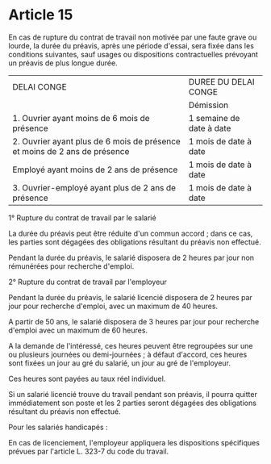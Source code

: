 # Article 15

  
En cas de rupture du contrat de travail non motivée par une faute grave ou lourde, la durée du préavis, après une période d'essai, sera fixée dans les conditions suivantes, sauf usages ou dispositions contractuelles prévoyant un préavis de plus longue durée.



|  |  |
| --- | --- |
| DELAI CONGE | DUREE DU DELAI CONGE |
|  | Démission | Licenciement |
| 1. Ouvrier ayant moins de 6 mois de présence | 1 semaine de date à date | 1 semaine de date à date |
| 2. Ouvrier ayant plus de 6 mois de présence et moins de 2 ans de présence | 1 mois de date à date | 1 mois de date à date |
| Employé ayant moins de 2 ans de présence | 1 mois de date à date | 1 mois de date à date |
| 3. Ouvrier-employé ayant plus de 2 ans de présence | 1 mois de date à date | 2 mois de date à date |

  
  
1° Rupture du contrat de travail par le salarié

La durée du préavis peut être réduite d'un commun accord ; dans ce cas, les parties sont dégagées des obligations résultant du préavis non effectué.

Pendant la durée du préavis, le salarié disposera de 2 heures par jour non rémunérées pour recherche d'emploi.

2° Rupture du contrat de travail par l'employeur

Pendant la durée du préavis, le salarié licencié disposera de 2 heures par jour pour recherche d'emploi, avec un maximum de 40 heures.

A partir de 50 ans, le salarié disposera de 3 heures par jour pour recherche d'emploi avec un maximum de 60 heures.

A la demande de l'intéressé, ces heures peuvent être regroupées sur une ou plusieurs journées ou demi-journées ; à défaut d'accord, ces heures sont fixées un jour au gré du salarié, un jour au gré de l'employeur.

Ces heures sont payées au taux réel individuel.

Si un salarié licencié trouve du travail pendant son préavis, il pourra quitter immédiatement son poste et les 2 parties seront dégagées des obligations résultant du préavis non effectué.

Pour les salariés handicapés :

En cas de licenciement, l'employeur appliquera les dispositions spécifiques prévues par l'article L. 323-7 du code du travail.

  
